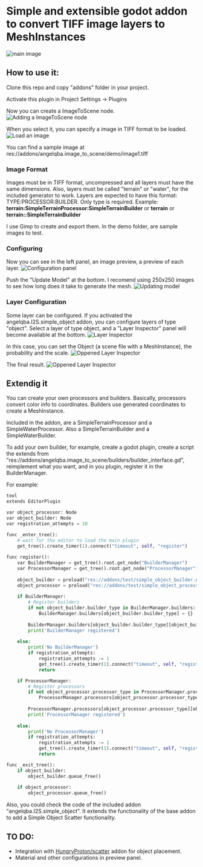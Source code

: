 # Simple and extensible godot addon to convert TIFF image layers to MeshInstances

![main image](images/image01.png)

## How to use it:

Clone this repo and copy "addons" folder in your project.

Activate this plugin in Project Settings -> Plugins

Now you can create a ImageToScene node. 
![Adding a ImageToScene node](images/image02.jpg)

When you select it, you can specify a image in TIFF format to be loaded.
![Load an image](images/image03.jpg)

You can find a sample image at res://addons/angelqba.image_to_scene/demo/image1.tiff

### Image Format

Images must be in TIFF format, uncompressed and all layers must have the same dimensions.
Also, layers must be called "terrain" or "water", for the included generator to work. Layers are expected to have this format: TYPE:PROCESSOR:BUILDER. Only type is required. Example: **terrain:SimpleTerrainProcessor:SimpleTerrainBuilder** or **terrain** or **terrain::SimpleTerrainBuilder**

I use Gimp to create and export them.
In the demo folder, are sample images to test.

### Configuring

Now you can see in the left panel, an image preview, a preview of each layer. 
![Configuration panel](images/image04.jpg)

Push the "Update Model" at the bottom. I recomend using 250x250 images to see how long does it take to generate the mesh.
![Updating model](images/image05.jpg)

### Layer Configuration

Some layer can be configured. If you activated the angelqba.I2S.simple_object addon, you can configure layers of type "object". Select a layer of type object, and a "Layer Inspector" panel will become available at the bottom.
![Layer Inspector](images/image06.jpg)

In this case, you can set the Object (a scene file with a MeshInstance), the probability and the scale.
![Oppened Layer Inspector](images/image07.jpg)

The final result.
![Oppened Layer Inspector](images/image08.jpg)


## Extendig it

You can create your own processors and builders.
Basically, processors convert color info to coordinates. Builders use generated coordinates to create a MeshInstance.

Included in the addon, are a SimpleTerrainProcessor and a SimpleWaterProcessor. Also a SimpleTerrainBuilder and a SimpleWaterBuilder.

To add your own builder, for example, create a godot plugin, create a script the extends from "res://addons/angelqba.image_to_scene/builders/builder_interface.gd", reimplement what you want, and in you plugin, register it in the BuilderManager.

For example:
```python
tool
extends EditorPlugin

var object_processor: Node
var object_builder: Node
var registration_attempts = 10

func _enter_tree():
	# wait for the editor to load the main plugin
	get_tree().create_timer(1).connect("timeout", self, "register")
		
func register():
	var BuilderManager = get_tree().root.get_node("BuilderManager")
	var ProcessorManager = get_tree().root.get_node("ProcessorManager")
	
	object_builder = preload("res://addons/test/simple_object_builder.gd").new()
	object_processor = preload("res://addons/test/simple_object_processor.gd").new()
	
	if BuilderManager:
		# Register builders
		if not object_builder.builder_type in BuilderManager.builders:
			BuilderManager.builders[object_builder.builder_type] = {}
			
		BuilderManager.builders[object_builder.builder_type][object_builder.builder_name] = object_builder
		print('BuilderManager registered')
		
	else:
		print('No BuilderManager')
		if registration_attempts:
			registration_attempts -= 1
			get_tree().create_timer(1).connect("timeout", self, "register")
			return

	if ProcessorManager:
		# Register processors
		if not object_processor.processor_type in ProcessorManager.processors:
			ProcessorManager.processors[object_processor.processor_type] = {}
		
		ProcessorManager.processors[object_processor.processor_type][object_processor.processor_name] = object_processor
		print('ProcessorManager registered')
		
	else:
		print('No ProcessorManager')
		if registration_attempts:
			registration_attempts -= 1
			get_tree().create_timer(1).connect("timeout", self, "register")
			return

func _exit_tree():
	if object_builder:
		object_builder.queue_free()
		
	if object_processor:
		object_processor.queue_free()

```

Also, you could check the code of the included addon "angelqba.I2S.simple_object". It extends the functionality of the base addon to add a Simple Object Scatter functionality.

## TO DO:

- Integration with [HungryProton/scatter](https://github.com/HungryProton/scatter) addon for object placement.
- Material and other configurations in preview panel.
